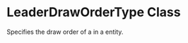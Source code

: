 # LeaderDrawOrderType Class

Specifies the draw order of a <see cref="T:ACadSharp.Objects.MultiLeaderAnnotContext.LeaderRoot" />
in a <see cref="T:ACadSharp.Entities.MultiLeader" /> entity.


